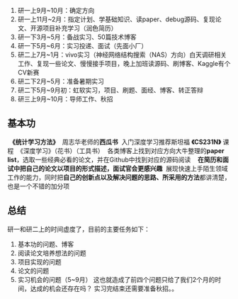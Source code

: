 1. 研一上9月~10月：确定方向
2. 研一上11月~2月：指定计划、学基础知识、读paper、debug源码、复现论文、开源项目补充学习（润色简历）
3. 研一下3月~5月：备战实习、50篇技术博客
4. 研一下5月~6月：实习投递、面试（先面小厂）
5. 研二上7月~1月：vivo实习（神经网络结构搜索（NAS）方向）白天调研相关工作、复现一些论文、慢慢接手项目，晚上加班读源码、刷博客、Kaggle有个CV新赛
6. 研二下2月~5月：准备暑期实习
7. 研二下5月~9月初：虹软实习，项目、刷题、面经、博客、转正答辩
8. 研三上9月~10月：导师工作、秋招

## 基本功
 **《统计学习方法》**
 周志华老师的**西瓜书**
 入门深度学习推荐斯坦福 **《CS231N》** 课程
 《深度学习》（花书）（工具书）
 各类博客上找到对应方向大牛整理的**paper list**，选取一些经典必看的论文，并在Github中找到对应的源码阅读
 
 **在简历和面试中把自己的论文以项目的形式描述，面试官会更感兴趣**
 展现快速上手陌生领域工作的能力，同时把**自己的创新点以及解决问题的思路、所采用的方法**都讲清楚，也是一个不错的加分项

## 总结
研一和研二上的时间虚度了，目前的主要任务如下：
1. 基本功的问题、博客
2. 阅读论文培养想法的问题
3. 项目实现的问题
4. 论文的问题
5. 实习机会的问题（5~9月）
这也就造成了前四个问题只给了我们2个月的时间，达成的机会还存在吗？
实习完结束还需要准备秋招。。
